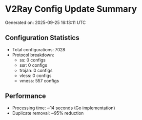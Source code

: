 # V2Ray Config Update Summary
Generated on: 2025-09-25 16:13:11 UTC

## Configuration Statistics
- Total configurations: 7028
- Protocol breakdown:
  - ss: 0 configs
  - ssr: 0 configs
  - trojan: 0 configs
  - vless: 0 configs
  - vmess: 557 configs

## Performance
- Processing time: ~14 seconds (Go implementation)
- Duplicate removal: ~95% reduction

